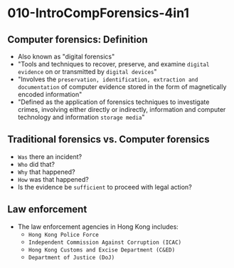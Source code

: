 # 010-IntroCompForensics-4in1

## Computer forensics: Definition

* Also known as "digital forensics" 
* "Tools and techniques to recover, preserve, and examine `digital evidence` on or transmitted by `digital devices`"
* "Involves the `preservation, identification, extraction and documentation` of computer evidence stored in the form of magnetically encoded information"
* "Defined as the application of forensics techniques to investigate crimes, involving either directly or indirectly, information and computer technology and information `storage media`"

## Traditional forensics vs. Computer forensics

* `Was` there an incident?
* `Who` did that?
* `Why` that happened?
* `How` was that happened?
* Is the evidence be `sufficient` to proceed with legal action?

## Law enforcement

* The law enforcement agencies in Hong Kong includes:
  * `Hong Kong Police Force`
  * `Independent Commission Against Corruption (ICAC)`
  * `Hong Kong Customs and Excise Department (C&ED)`
  * `Department of Justice (DoJ)`
